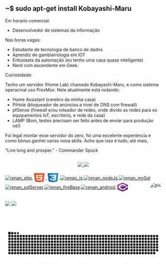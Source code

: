 ##  ~$ sudo apt-get install Kobayashi-Maru 

Em horario comercial:
- Desenvolvedor de sistemas da informação

Nas horas vagas:
- Estudante de tecnologia de banco de dados
- Aprendiz de gambiarrologia em IOT
- Entusiasta da automação (eu tenho uma casa quase inteligente)
- Nerd com ascendente em Geek.

Cuiriosidede:

 Tenho um servidor (Home Lab) chamado Kobayashi-Maru, e como sistema operacinal uso ProxMox. Nele atualmente está rodando:
 - Home Assistant (cerebro da minha casa)
 - PiHole (bloqueador de anúncios a nivel de DNS com firewall)
 - pfSense (firewall e/ou roteador de redes, onde divido as redes para os equipamentos IoT, escritório, e rede da casa)
 - LAMP (Bom, testes precisam ser feito antes de enviar para produção né!)
 
 Foi legal montar esse servidor do zero, foi uma excelente experiência e como bônus ganhei varias nova skills.
Acho que isso é tudo, até mais, <br>

"Live long and prosper." - Commander Spock 
##
<div align="center">
  <a href="https://github.com/renanmurtha">
  <img height="180em" src="https://github-readme-stats.vercel.app/api?username=renanmurtha&show_icons=true&theme=calm&include_all_commits=true&count_private=true"/>
  <img height="180em" src="https://github-readme-stats.vercel.app/api/top-langs/?username=renanmurtha&layout=compact&langs_count=7&theme=calm"/>
</div>
<div style="display: inline_block"><br>
  <img align="center" alt="renan_php" height="30" width="40" src="https://cdn.jsdelivr.net/gh/devicons/devicon/icons/php/php-plain.svg">  
  <img align="center" alt="renan_HTML" height="30" width="40" src="https://raw.githubusercontent.com/devicons/devicon/master/icons/html5/html5-original.svg">
  <img align="center" alt="renan_CSS" height="30" width="40" src="https://raw.githubusercontent.com/devicons/devicon/master/icons/css3/css3-original.svg">
  <img align="center" alt="renan_js" height="30" width="40" src="https://cdn.jsdelivr.net/gh/devicons/devicon/icons/javascript/javascript-original.svg" />
  <img align="center" alt="renan_nodeJs" height="30" width="40" src="https://cdn.jsdelivr.net/gh/devicons/devicon/icons/nodejs/nodejs-original.svg" />
  
  <img align="center" alt="renan_mySql" height="30" width="40" src="https://cdn.jsdelivr.net/gh/devicons/devicon/icons/mysql/mysql-original-wordmark.svg">
  <img align="center" alt="renan_sqlServer" height="30" width="40" src="https://img.icons8.com/color/480/000000/microsoft-sql-server.png">
  <img align="center" alt="renan_fireBase" height="30" width="40" src="https://cdn.jsdelivr.net/gh/devicons/devicon/icons/firebase/firebase-plain-wordmark.svg" />
  <img align="center" alt="renan_android" height="30" width="40" src="https://cdn.jsdelivr.net/gh/devicons/devicon/icons/android/android-original-wordmark.svg">
  <img align="center" alt="renan_sharp" height="30" width="40" src="https://raw.githubusercontent.com/devicons/devicon/master/icons/csharp/csharp-original.svg">
 
  <img align="right" alt="pic" height="150" style="border-radius:50px;" src="https://i.imgur.com/yzZdQom.gif">
 
</div>
  
  ##
 
<div>
  <a href="https://www.linkedin.com/in/renan-murtha-54737184/" target="_blank"><img src="https://img.shields.io/badge/-LinkedIn-%230077B5?style=for-the-badge&logo=linkedin&logoColor=white" target="_blank"></a>  
  <a href = "https://gitlab.com/renan.murtha" target="_blank"><img src="https://img.shields.io/badge/-gitlab-191970?style=for-the-badge&logo=gitlab&logoColor=white" target="_blank"/></a> 
  
  <!--<a href="" target="_blank"><img src="https://img.shields.io/badge/YouTube-FF0000?style=for-the-badge&logo=youtube&logoColor=white" target="_blank"></a>
  <a href="" target="_blank"><img src="https://img.shields.io/badge/-Instagram-%23E4405F?style=for-the-badge&logo=instagram&logoColor=white" target="_blank"></a>
 	<a href="" target="_blank"><img src="https://img.shields.io/badge/Twitch-9146FF?style=for-the-badge&logo=twitch&logoColor=white" target="_blank"></a>
  <a href="" target="_blank"><img src="https://img.shields.io/badge/Discord-7289DA?style=for-the-badge&logo=discord&logoColor=white" target="_blank"></a> 
  <a href = "mailto:"><img src="https://img.shields.io/badge/-Gmail-%23333?style=for-the-badge&logo=gmail&logoColor=white" target="_blank"></a>-->
  
  ![Snake animation](https://github.com/renanmurtha/renanmurtha/blob/output/github-contribution-grid-snake.svg)
 
</div>
